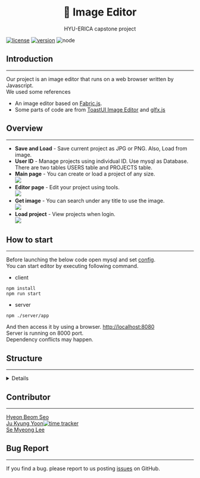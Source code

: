 <p align="center">
  <h1 align="center">🎨 Image Editor</h1>
  <p align="center">
    HYU-ERICA capstone project
  </p>
</p>

[![license](https://img.shields.io/badge/license-MIT-blue.svg)](https://github.com/hbseo/image_editor/blob/master/LICENSE) 
[![version](https://img.shields.io/badge/react-16.13.1-blue)](https://reactjs.org/)
![node](https://img.shields.io/node/v/fabric)

## Introduction  
---  
Our project is an image editor that runs on a web browser written by Javascript.  
We used some references  
* An image editor based on [Fabric.js](https://github.com/fabricjs/fabric.js).  
* Some parts of code are from [ToastUI Image Editor](https://github.com/nhn/tui.image-editor) and [glfx.js](https://github.com/evanw/glfx.js)

## Overview  
---  
* __Save and Load__ - Save current project as JPG or PNG. Also, Load from image.  
* __User ID__ - Manage projects using individual ID. Use mysql as Database. There are two tables USERS table and PROJECTS table.  
* __Main page__ - You can create or load a project of any size.  
![](https://via.placeholder.com/150)  
* __Editor page__ - Edit your project using tools.  
![](https://via.placeholder.com/150)  
* __Get image__ - You can search under any title to use the image.  
![](https://via.placeholder.com/150)  
* __Load project__ - View projects when login.  
![](https://via.placeholder.com/150)  

## How to start  
---
Before launching the below code open mysql and set [config](https://github.com/hbseo/image_editor/tree/master/server/config).   
You can start editor by executing following command.  
* client  
```
npm install
npm run start
```
* server  
```
npm ./server/app
```  
And then access it by using a browser. [http://localhost:8080](http://localhost:8080)  
Server is running on 8000 port.  
Dependency conflicts may happen.  

## Structure  
---
<details>
  <summary>Details</summary>

  <div markdown="1">
    image_editor
    │───README.md   
    │
    └───public
    │   │───index.html
    │   │
    │   └───image
    │       └───.svg
    │
    └───src
    │   │───index.js
    │   │───Route.js
    │   │
    │   └───css
    │   │   │───Error.scss
    │   │   │───ImageEditor.scss
    │   │   │───ImageList.scss
    │   │   │───Loading.scss
    │   │   │───Main.scss
    │   │   │───New_project.scss
    │   │   │───Save.scss
    │   │   │───UploadFIle.scss
    │   │   │
    │   │   └───Login
    │   │   │   │───font-awesome.min.scss
    │   │   │   │───main.scss
    │   │   │   │───util.scss
    │   │   │   └───fonts
    │   │   │   
    │   │   └───ui
    │   │       │───Draw.scss
    │   │       │───Filter.scss
    │   │       │───History.scss
    │   │       │───Icon.scss
    │   │       │───Image.scss
    │   │       │───Rotation.scss
    │   │       │───Shape.scss
    │   │       └───Text.scss
    │   │
    │   └───locale
    │   │   │───i18n.js
    │   │   │
    │   │   │───ko
    │   │   │   └───korean.json
    │   │   │
    │   │   └───en
    │   │       └───english.json
    │   │
    │   └───components
    │       │───Change_password.js
    │       │───Error.js
    |       |───Find_password.js
    │       │───ImageEditor.js
    │       │───ImageList.js
    │       │───LoadImage.js
    │       │───Login.js
    │       │───Main.js
    │       │───New_project.js
    │       │───Project.js
    │       │───Save.js
    │       │───SignIn.js
    │       │───SignUp.js
    │       │───Upload_file.js
    │       │    
    │       └─── action
    │       │     │───Action.js
    │       │     │───Clip.js
    │       │     │───Crop.js
    │       │     │───Delete.js
    │       │     │───Draw.js
    │       │     │───Fill.js
    │       │     │───Filter.js
    │       │     │───Flip.js
    │       │     │───Icon.js
    │       │     │───Image.js
    │       │     │───Line.js
    │       │     │───ObjectAction.js
    │       │     │───Rotation.js
    │       │     │───Shape.js
    │       │     └───Text.js
    │       │
    │       └─── const
    │       │     └───consts.js
    │       │
    │       └─── extension
    │       │     │───Extension.js
    │       │     │───Grid.js
    │       │     │───Layers.js
    │       │     │───Pipette.js
    │       │     │───Snap.js
    │       │     └───Util.js
    │       │   
    │       └─── filters
    |       │    └─── glfx
    │       │          │───denoise.js
    │       │          │───hexagonalPixelate.js
    │       │          │───ink.js
    │       │          │───vibrance.js
    │       │          │───vignette.js
    │       │          └───zoomblur.js
    │       │
    │       └─── helper
    │       │     │───Brush.js
    │       │     │───ConverRGB.js
    │       │     │───originImage.js
    │       │     │───Resize.js
    │       │     └───SwithTools.js
    │       │
    │       └─── ui
    │             │───Canvas.js
    │             │───Draw.js
    │             │───Effect.js
    │             │───Filter.js
    │             │───History.js
    │             │───Icon.js
    │             │───Image.js
    │             │───Loading.js
    │             │───Object.js
    │             │───Rotation.js
    │             │───Shape.js
    │             │───SideNav.js
    │             │───Text.js
    │             └───Tools.js
    │                                               
    └───server
        │─── app.js
        │
        │─── config
        │     │───db-config.json
        │     │───jwt.js
        │     └───user.sql
        │
        │─── database
        │     └───index.js
        │
        │─── middlewares
        │     └───auth.js
        │
        └─── routes
              └───api
                  │───auth
                  │   │───controller.js 
                  │   └───index.js
                  │
                  └───content
                      │───controller.js 
                      └───index.js
  </div>
</details>


## Contributor  
---
[Hyeon Beom Seo](https://github.com/hbseo)  
[Ju Kyung Yoon](https://github.com/JuKyYoon)[![time tracker](https://wakatime.com/badge/github/hbseo/image_editor.svg)](https://wakatime.com/badge/github/hbseo/image_editor)   
[Se Myeong Lee](https://github.com/3people)  

## Bug Report  
---  
If you find a bug. please report to us posting [issues](https://github.com/hbseo/image_editor/issues) on GitHub.